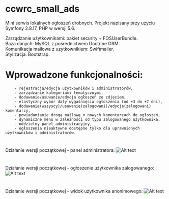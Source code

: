 # ccwrc_small_ads

Mini serwis lokalnych ogłoszeń drobnych. Projekt napisany przy użyciu Symfony 2.8.17, PHP w wersji 5.6.

Zarządzanie użytkownikami: pakiet security + FOSUserBundle.    
Baza danych: MySQL z pośrednictwem Doctrine ORM.    
Komunikacja mailowa z uzytkownikiem: Swiftmailer.    
Stylizacja: Bootstrap.    

# Wprowadzone funkcjonalności: 
        - rejestracja/edycja użytkowników i administratorów,
        - zarządzanie kategoriami tematycznymi, 
        - dodawanie/usuwanie/edycja ogłoszeń ze zdjęciem,
        - elastyczny wybór daty wygaśnięcia ogłoszenia (od +3 do +7 dni),
        - dodawanie(wszyscy)/usuwanie(zalogowani)/edycja(zalogowani) komentarzy,
        - powiadamianie drogą mailową o nowych komentarzach do ogłoszeń,
        - dynamiczne menu w zależności od typu zalogowanego użytkownika,  
        - oddzielny panel administracyjny,
        - ogłoszenia nieaktywne dostępne tylko dla uprawnionych użytkowników i administratorów.

#
Działanie wersji początkowej - panel administratora:
![Alt text](https://images86.fotosik.pl/19/59fca987d6fcc30a.png "admin_screen")
#
Działanie wersji początkowej - ogłoszenie użytkownika zalogowanego:
![Alt text](https://images85.fotosik.pl/19/56dfd881b5129778.png "user_screen")
#
Działanie wersji początkowej - widok użytkownika anonimowego:
![Alt text](https://images85.fotosik.pl/19/62268bb666c37660.png "anonymous_screen")






        

